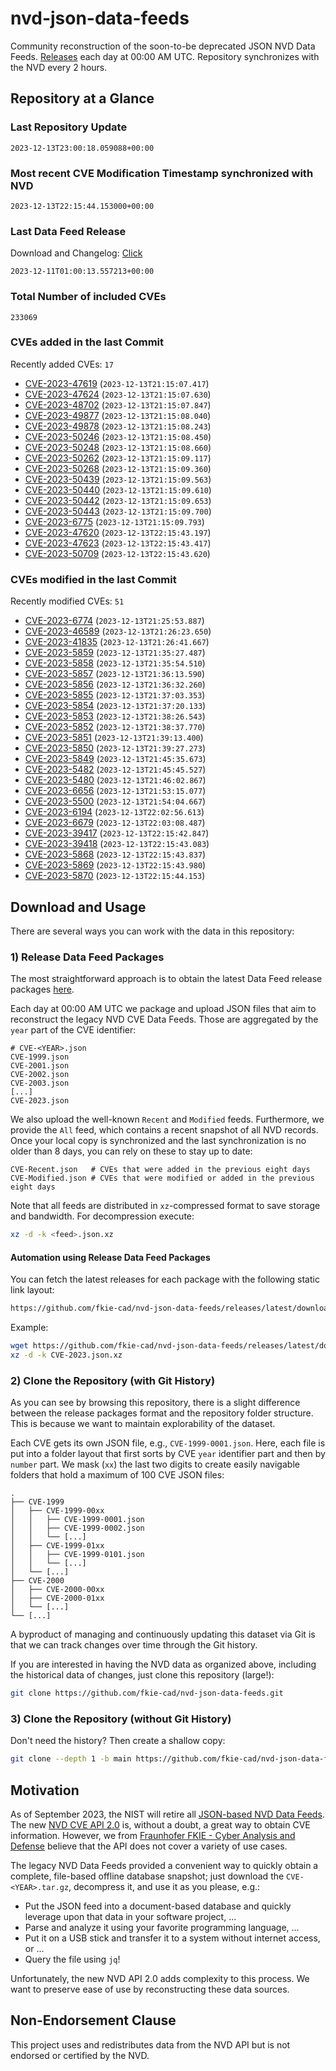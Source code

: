 # nvd-json-data-feeds

Community reconstruction of the soon-to-be deprecated JSON NVD Data Feeds. 
[Releases](https://github.com/fkie-cad/nvd-json-data-feeds/releases/latest) each day at 00:00 AM UTC.
Repository synchronizes with the NVD every 2 hours.

## Repository at a Glance

### Last Repository Update

```plain
2023-12-13T23:00:18.059088+00:00
```

### Most recent CVE Modification Timestamp synchronized with NVD

```plain
2023-12-13T22:15:44.153000+00:00
```

### Last Data Feed Release

Download and Changelog: [Click](https://github.com/fkie-cad/nvd-json-data-feeds/releases/latest)

```plain
2023-12-11T01:00:13.557213+00:00
```

### Total Number of included CVEs

```plain
233069
```

### CVEs added in the last Commit

Recently added CVEs: `17`

* [CVE-2023-47619](CVE-2023/CVE-2023-476xx/CVE-2023-47619.json) (`2023-12-13T21:15:07.417`)
* [CVE-2023-47624](CVE-2023/CVE-2023-476xx/CVE-2023-47624.json) (`2023-12-13T21:15:07.630`)
* [CVE-2023-48702](CVE-2023/CVE-2023-487xx/CVE-2023-48702.json) (`2023-12-13T21:15:07.847`)
* [CVE-2023-49877](CVE-2023/CVE-2023-498xx/CVE-2023-49877.json) (`2023-12-13T21:15:08.040`)
* [CVE-2023-49878](CVE-2023/CVE-2023-498xx/CVE-2023-49878.json) (`2023-12-13T21:15:08.243`)
* [CVE-2023-50246](CVE-2023/CVE-2023-502xx/CVE-2023-50246.json) (`2023-12-13T21:15:08.450`)
* [CVE-2023-50248](CVE-2023/CVE-2023-502xx/CVE-2023-50248.json) (`2023-12-13T21:15:08.660`)
* [CVE-2023-50262](CVE-2023/CVE-2023-502xx/CVE-2023-50262.json) (`2023-12-13T21:15:09.117`)
* [CVE-2023-50268](CVE-2023/CVE-2023-502xx/CVE-2023-50268.json) (`2023-12-13T21:15:09.360`)
* [CVE-2023-50439](CVE-2023/CVE-2023-504xx/CVE-2023-50439.json) (`2023-12-13T21:15:09.563`)
* [CVE-2023-50440](CVE-2023/CVE-2023-504xx/CVE-2023-50440.json) (`2023-12-13T21:15:09.610`)
* [CVE-2023-50442](CVE-2023/CVE-2023-504xx/CVE-2023-50442.json) (`2023-12-13T21:15:09.653`)
* [CVE-2023-50443](CVE-2023/CVE-2023-504xx/CVE-2023-50443.json) (`2023-12-13T21:15:09.700`)
* [CVE-2023-6775](CVE-2023/CVE-2023-67xx/CVE-2023-6775.json) (`2023-12-13T21:15:09.793`)
* [CVE-2023-47620](CVE-2023/CVE-2023-476xx/CVE-2023-47620.json) (`2023-12-13T22:15:43.197`)
* [CVE-2023-47623](CVE-2023/CVE-2023-476xx/CVE-2023-47623.json) (`2023-12-13T22:15:43.417`)
* [CVE-2023-50709](CVE-2023/CVE-2023-507xx/CVE-2023-50709.json) (`2023-12-13T22:15:43.620`)


### CVEs modified in the last Commit

Recently modified CVEs: `51`

* [CVE-2023-6774](CVE-2023/CVE-2023-67xx/CVE-2023-6774.json) (`2023-12-13T21:25:53.887`)
* [CVE-2023-46589](CVE-2023/CVE-2023-465xx/CVE-2023-46589.json) (`2023-12-13T21:26:23.650`)
* [CVE-2023-41835](CVE-2023/CVE-2023-418xx/CVE-2023-41835.json) (`2023-12-13T21:26:41.667`)
* [CVE-2023-5859](CVE-2023/CVE-2023-58xx/CVE-2023-5859.json) (`2023-12-13T21:35:27.487`)
* [CVE-2023-5858](CVE-2023/CVE-2023-58xx/CVE-2023-5858.json) (`2023-12-13T21:35:54.510`)
* [CVE-2023-5857](CVE-2023/CVE-2023-58xx/CVE-2023-5857.json) (`2023-12-13T21:36:13.590`)
* [CVE-2023-5856](CVE-2023/CVE-2023-58xx/CVE-2023-5856.json) (`2023-12-13T21:36:32.260`)
* [CVE-2023-5855](CVE-2023/CVE-2023-58xx/CVE-2023-5855.json) (`2023-12-13T21:37:03.353`)
* [CVE-2023-5854](CVE-2023/CVE-2023-58xx/CVE-2023-5854.json) (`2023-12-13T21:37:20.133`)
* [CVE-2023-5853](CVE-2023/CVE-2023-58xx/CVE-2023-5853.json) (`2023-12-13T21:38:26.543`)
* [CVE-2023-5852](CVE-2023/CVE-2023-58xx/CVE-2023-5852.json) (`2023-12-13T21:38:37.770`)
* [CVE-2023-5851](CVE-2023/CVE-2023-58xx/CVE-2023-5851.json) (`2023-12-13T21:39:13.400`)
* [CVE-2023-5850](CVE-2023/CVE-2023-58xx/CVE-2023-5850.json) (`2023-12-13T21:39:27.273`)
* [CVE-2023-5849](CVE-2023/CVE-2023-58xx/CVE-2023-5849.json) (`2023-12-13T21:45:35.673`)
* [CVE-2023-5482](CVE-2023/CVE-2023-54xx/CVE-2023-5482.json) (`2023-12-13T21:45:45.527`)
* [CVE-2023-5480](CVE-2023/CVE-2023-54xx/CVE-2023-5480.json) (`2023-12-13T21:46:02.867`)
* [CVE-2023-6656](CVE-2023/CVE-2023-66xx/CVE-2023-6656.json) (`2023-12-13T21:53:15.077`)
* [CVE-2023-5500](CVE-2023/CVE-2023-55xx/CVE-2023-5500.json) (`2023-12-13T21:54:04.667`)
* [CVE-2023-6194](CVE-2023/CVE-2023-61xx/CVE-2023-6194.json) (`2023-12-13T22:02:56.613`)
* [CVE-2023-6679](CVE-2023/CVE-2023-66xx/CVE-2023-6679.json) (`2023-12-13T22:03:08.487`)
* [CVE-2023-39417](CVE-2023/CVE-2023-394xx/CVE-2023-39417.json) (`2023-12-13T22:15:42.847`)
* [CVE-2023-39418](CVE-2023/CVE-2023-394xx/CVE-2023-39418.json) (`2023-12-13T22:15:43.083`)
* [CVE-2023-5868](CVE-2023/CVE-2023-58xx/CVE-2023-5868.json) (`2023-12-13T22:15:43.837`)
* [CVE-2023-5869](CVE-2023/CVE-2023-58xx/CVE-2023-5869.json) (`2023-12-13T22:15:43.980`)
* [CVE-2023-5870](CVE-2023/CVE-2023-58xx/CVE-2023-5870.json) (`2023-12-13T22:15:44.153`)


## Download and Usage

There are several ways you can work with the data in this repository:

### 1) Release Data Feed Packages

The most straightforward approach is to obtain the latest Data Feed release packages [here](https://github.com/fkie-cad/nvd-json-data-feeds/releases/latest).

Each day at 00:00 AM UTC we package and upload JSON files that aim to reconstruct the legacy NVD CVE Data Feeds.
Those are aggregated by the `year` part of the CVE identifier:

```
# CVE-<YEAR>.json
CVE-1999.json
CVE-2001.json
CVE-2002.json
CVE-2003.json
[...]
CVE-2023.json
```

We also upload the well-known `Recent` and `Modified` feeds.
Furthermore, we provide the `All` feed, which contains a recent snapshot of all NVD records.
Once your local copy is synchronized and the last synchronization is no older than 8 days, you can rely on these to stay up to date:

```plain
CVE-Recent.json   # CVEs that were added in the previous eight days
CVE-Modified.json # CVEs that were modified or added in the previous eight days
```

Note that all feeds are distributed in `xz`-compressed format to save storage and bandwidth.
For decompression execute:

```sh
xz -d -k <feed>.json.xz
```


#### Automation using Release Data Feed Packages

You can fetch the latest releases for each package with the following static link layout:

```sh
https://github.com/fkie-cad/nvd-json-data-feeds/releases/latest/download/CVE-<YEAR>.json.xz
```

Example:

```sh
wget https://github.com/fkie-cad/nvd-json-data-feeds/releases/latest/download/CVE-2023.json.xz
xz -d -k CVE-2023.json.xz
```

### 2) Clone the Repository (with Git History)

As you can see by browsing this repository, there is a slight difference between the release packages format and the repository folder structure.
This is because we want to maintain explorability of the dataset.

Each CVE gets its own JSON file, e.g., `CVE-1999-0001.json`.
Here, each file is put into a folder layout that first sorts by CVE `year` identifier part and then by `number` part.
We mask (`xx`) the last two digits to create easily navigable folders that hold a maximum of 100 CVE JSON files:

```plain
.
├── CVE-1999
│   ├── CVE-1999-00xx
│   │   ├── CVE-1999-0001.json
│   │   ├── CVE-1999-0002.json
│   │   └── [...]
│   ├── CVE-1999-01xx
│   │   ├── CVE-1999-0101.json
│   │   └── [...]
│   └── [...]
├── CVE-2000
│   ├── CVE-2000-00xx
│   ├── CVE-2000-01xx
│   └── [...]
└── [...]
```

A byproduct of managing and continuously updating this dataset via Git is that we can track changes over time through the Git history.

If you are interested in having the NVD data as organized above, including the historical data of changes, just clone this repository (large!):

```sh
git clone https://github.com/fkie-cad/nvd-json-data-feeds.git
```

### 3) Clone the Repository (without Git History)

Don't need the history? Then create a shallow copy:

```sh
git clone --depth 1 -b main https://github.com/fkie-cad/nvd-json-data-feeds.git
```

## Motivation

As of September 2023, the NIST will retire all [JSON-based NVD Data Feeds](https://nvd.nist.gov/vuln/data-feeds#divRetirementBanner-1).
The new [NVD CVE API 2.0](https://nvd.nist.gov/developers/vulnerabilities) is, without a doubt, a great way to obtain CVE information.
However, we from [Fraunhofer FKIE - Cyber Analysis and Defense](https://www.fkie.fraunhofer.de/en/departments/cad.html) believe that the API does not cover a variety of use cases.

The legacy NVD Data Feeds provided a convenient way to quickly obtain a complete, file-based offline database snapshot; just download the `CVE-<YEAR>.tar.gz`, decompress it, and use it as you please, e.g.:

* Put the JSON feed into a document-based database and quickly leverage upon that data in your software project, ...
* Parse and analyze it using your favorite programming language, ...
* Put it on a USB stick and transfer it to a system without internet access, or ...
* Query the file using `jq`!

Unfortunately, the new NVD API 2.0 adds complexity to this process.
We want to preserve ease of use by reconstructing these data sources.

## Non-Endorsement Clause

This project uses and redistributes data from the NVD API but is not endorsed or certified by the NVD.